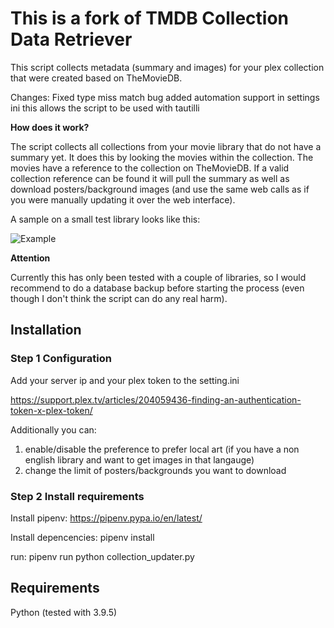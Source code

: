# This is a fork of TMDB Collection Data Retriever

This script collects metadata (summary and images) for your plex collection that were created based on TheMovieDB.

Changes:
  Fixed type miss match bug
  added automation support in settings ini this allows the script to be used with tautilli

**How does it work?**

The script collects all collections from your movie library that do not have a summary yet. It does this by looking the movies within the collection. The movies have a reference to the collection on TheMovieDB. If a valid collection reference can be found it will pull the summary as well as download posters/background images (and use the same web calls as if you were manually updating it over the web interface).

A sample on a small test library looks like this:

![Example](example.jpg)

**Attention**

Currently this has only been tested with a couple of libraries, so I would recommend to do a database backup before starting the process (even though I don't think the script can do any real harm).

## Installation

### Step 1 Configuration

Add your server ip and your plex token to the setting.ini

https://support.plex.tv/articles/204059436-finding-an-authentication-token-x-plex-token/

Additionally you can:
1. enable/disable the preference to prefer local art (if you have a non english library and want to get images in that langauge)
2. change the limit of posters/backgrounds you want to download

### Step 2 Install requirements

Install pipenv:
https://pipenv.pypa.io/en/latest/

Install depencencies:
pipenv install

run:
pipenv run python collection_updater.py

## Requirements

Python (tested with 3.9.5)
